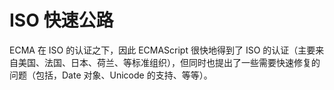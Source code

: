 # ISO 快速公路

ECMA 在 ISO 的认证之下，因此 ECMAScript 很快地得到了 ISO 的认证（主要来自美国、法国、日本、荷兰、等标准组织），但同时也提出了一些需要快速修复的问题（包括，Date 对象、Unicode 的支持、等等）。
